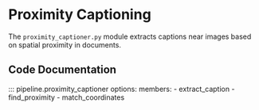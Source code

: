 # Proximity Captioning

The `proximity_captioner.py` module extracts captions near images based on spatial proximity in documents.

## Code Documentation

::: pipeline.proximity_captioner
    options:
      members:
        - extract_caption
        - find_proximity
        - match_coordinates
